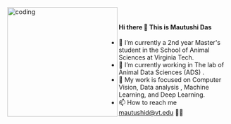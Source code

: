 <!DOCTYPE html>
<html>
 <head>
 </head>
  <body>
    
<div align="center">
<!-- <img src="mad.png" alt="Description" style="width: 200%; max-height: 100%;"> -->
</div>


<div align="center">
	
 <!-- [![Typing SVG](https://readme-typing-svg.demolab.com/?lines=Hello+visitors+,+Welcome+to+my+profile.&size=15&height=70&width=800&font=Roboto)](https://git.io/typing-svg) -->
 
</div>

	  
<!-- Start My Basic Information -->
<section>
<img align="left" alt="coding" width="250" src="https://user-images.githubusercontent.com/59734313/157189039-c09b3e38-9f42-42c0-ab54-14f1574190a7.gif"/>
<br>


 
#### Hi there :wave: This is Mautushi Das
  - 🔭 I’m currently a 2nd year Master's student in the School of Animal Sciences at Virginia Tech.
  - 🌱 I’m currently working in The lab of Animal Data Sciences (ADS) .
  - 💞️ My work is focused on Computer Vision, Data analysis , Machine Learning, and Deep Learning.
  - 📫 How to reach me mautushid@vt.edu :woman_student:
  <div align="center">
	
<!-- [![Typing SVG](https://readme-typing-svg.demolab.com/?lines=Hello+visitors+,+Welcome+to+my+profile.&size=35&height=70&width=800&font=Roboto)](https://git.io/typing-svg) -->

<!-- [![Mautushi's GitHub stats](https://github-readme-stats.vercel.app/api?username=mautushid)](https://github.com/mautushid/github-readme-stats) --> 

</div>
